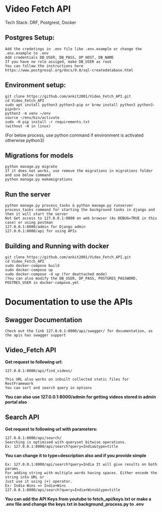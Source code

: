 # Video Fetch API
Tech Stack: DRF, Postgrest, Docker 

## Postgres Setup:
```Create a Postgresql database in the system  
Add the credetings in .env file like .env.example or change the .env.example to .env 
Add credentials DB_USER, DB_PASS, DP_HOST, DB_NAME 
If you have no role assiged, make DB_USER as root 
You can follow the instructions here  https://www.postgresql.org/docs/9.0/sql-createdatabase.html 
```

## Environment setup:

```
git clone https://github.com/ankit2001/Video_Fetch_API.git 
cd Video_Fetch_API 
sudo apt install python3 python3-pip or brew install python3 python3-pip<br> 
python3 -m venv ~/env 
source ~/env/bin/activate 
sudo -H pip install -r requirements.txt
(without -H in linux)
```

(For below process, use python command if environment is activated otherwise python3)
## Migrations for models
```
python manage.py migrate 
If it does not works, use remove the migrations in migrations folder and use below command 
python manage.py makemigrations 
```

## Run the server
```
python manage.py process_tasks & python manage.py runserver 
process_tasks command for starting the background tasks in django and then it will start the server 
Not Get access to 127.0.0.1:8000 on web browser (As DEBUG=TRUE in this case) or using postman
127.0.0.1:8000/admin for Django admin 
127.0.0.1:8000/api for using APIs
```

## Building and Running with docker
```
git clone https://github.com/ankit2001/Video_Fetch_API.git 
cd Video_Fetch_API 
sudo docker-compose build
sudo docker-compose up 
sudo docker-compose -d up (for deattached mode)  
(You can also modify the DB_USER, DP_PASS, POSTGRES_PASSWORD, POSTRES_USER in docker-compose.yml
```


# Documentation to use the APIs

## Swagger Documentation
```
Check out the link 127.0.0.1:8000/api/swagger/ for documentation, as the apis has swagger support
```
## Video_Fetch API

**Get request to following url:**
```
127.0.0.1:8000/api/find_videos/

This URL also works on inbuilt collected static files for RestFramework 
You can sort and search query in options
```
**You can also use 127.0.0.1:8000/admin for getting videos stored in admin portal also**

## Search API
**Get request to following url with parameters:**
```
127.0.0.1:8000/api/search/
Searching is optimised with queryset bitwise operations. 
Ex: 127.0.0.1:8000/api/search?query=India&type=title 
```

**You can change it to type=description also and if you provide simple** 

```
Ex: 127.0.0.1:8000/api/search?query=India It will give results on both params. 
For adding string with multiple words having spaces. Either encode the string into URL or 
Just use it using (+) operator. 
Ex: India Wins => India+Wins 
127.0.0.1:8000/api/search?query=India+Wins&type=title 
```
**You can add the API Keys from youtube to fetch_api/keys.txt or make a .env file and change the keys.txt in background_process.py to .env**


